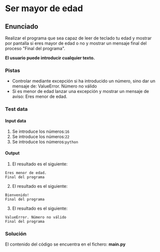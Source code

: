 # Ser mayor de edad
## Enunciado
Realizar el programa que sea capaz de leer de teclado tu edad y mostrar por pantalla si eres mayor de edad o no y mostrar un mensaje 
final del proceso "Final del programa".

**El usuario puede introducir cualquier texto.**

### Pistas
* Controlar mediante excepción si ha introducido un número, sino dar un mensaje de: ValueError. Número no válido
* Si es menor de edad lanzar una excepción y mostrar un mensaje de aviso: Eres menor de edad.


### Test data
#### Input data
1. Se introduce los números:`16`
2. Se introduce los números:`22`
3. Se introduce los números:`python`

#### Output
1. El resultado es el siguiente:
```
Eres menor de edad.
Final del programa
```

2. El resultado es el siguiente:
```
Bienvenido!
Final del programa
```
3. El resultado es el siguiente:
```
ValueError. Número no válido
Final del programa
```

### Solución
El contenido del código se encuentra en el fichero: **main.py**
